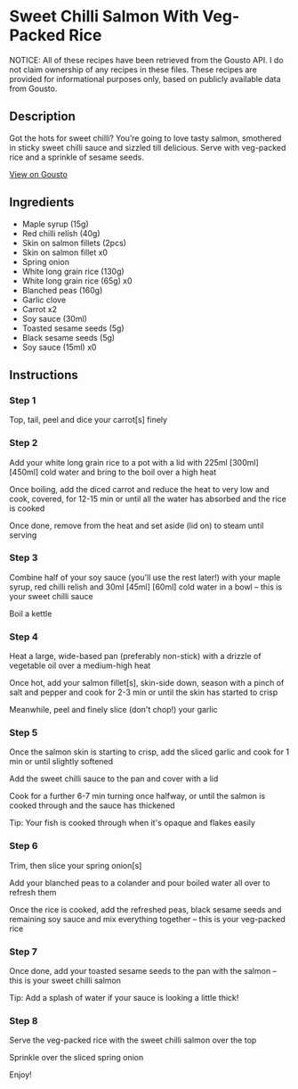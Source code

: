 # Sweet Chilli Salmon With Veg-Packed Rice

NOTICE: All of these recipes have been retrieved from the Gousto API. I do not claim ownership of any recipes in these files. These recipes are provided for informational purposes only, based on publicly available data from Gousto.

## Description

Got the hots for sweet chilli? You’re going to love tasty salmon, smothered in sticky sweet chilli sauce and sizzled till delicious. Serve with veg-packed rice and a sprinkle of sesame seeds.

[View on Gousto](https://www.gousto.co.uk/recipes/cookbook/sweet-chilli-salmon-with-veg-packed-rice)

## Ingredients

- Maple syrup (15g)
- Red chilli relish (40g)
- Skin on salmon fillets (2pcs)
- Skin on salmon fillet x0
- Spring onion
- White long grain rice (130g)
- White long grain rice (65g) x0
- Blanched peas (160g)
- Garlic clove
- Carrot x2
- Soy sauce (30ml)
- Toasted sesame seeds (5g)
- Black sesame seeds (5g)
- Soy sauce (15ml) x0

## Instructions


### Step 1

Top, tail, peel and dice your carrot[s] finely


### Step 2

Add your white long grain rice to a pot with a lid with 225ml <span class="text-purple">[300ml]</span> <span class="text-danger">[450ml]</span> cold water and bring to the boil over a high heat

Once boiling, add the diced carrot and reduce the heat to very low and cook, covered, for 12-15 min or until all the water has absorbed and the rice is cooked

Once done, remove from the heat and set aside (lid on) to steam until serving


### Step 3

Combine half of your soy sauce (you'll use the rest later!) with your maple syrup, red chilli relish and 30ml <span class="text-purple">[45ml]</span><span class="text-danger"> [60ml]</span> cold water in a bowl – this is your sweet chilli sauce

Boil a kettle


### Step 4

Heat a large, wide-based pan (preferably non-stick) with a drizzle of vegetable oil over a medium-high heat

Once hot, add your salmon fillet[s], skin-side down, season with a pinch of salt and pepper and cook for 2-3 min or until the skin has started to crisp

Meanwhile, peel and finely slice (don't chop!) your garlic


### Step 5

Once the salmon skin is starting to crisp, add the sliced garlic and cook for 1 min or until slightly softened

Add the sweet chilli sauce to the pan and cover with a lid

Cook for a further 6-7 min turning once halfway, or until the salmon is cooked through and the sauce has thickened

Tip: Your fish is cooked through when it's opaque and flakes easily


### Step 6

Trim, then slice your spring onion[s]

Add your blanched peas to a colander and pour boiled water all over to refresh them

Once the rice is cooked, add the refreshed peas, black sesame seeds and remaining soy sauce and mix everything together – this is your veg-packed rice


### Step 7

Once done, add your toasted sesame seeds to the pan with the salmon – this is your sweet chilli salmon

Tip: Add a splash of water if your sauce is looking a little thick!

### Step 8

Serve the veg-packed rice with the sweet chilli salmon over the top

Sprinkle over the sliced spring onion

Enjoy!

